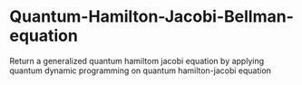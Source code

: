 # Quantum-Hamilton-Jacobi-Bellman-equation

Return a generalized quantum hamiltom jacobi equation by applying quantum dynamic programming on quantum hamilton-jacobi equation 
